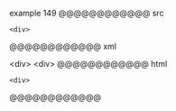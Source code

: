 example 149
@@@@@@@@@@@@ src
  <div>

    <div>
@@@@@@@@@@@@ xml
<?xml version="1.0" encoding="UTF-8"?>
<!DOCTYPE document SYSTEM "CommonMark.dtd">
<document xmlns="http://commonmark.org/xml/1.0">
  <html_block>  &lt;div&gt;
</html_block>
  <code_block>&lt;div&gt;
</code_block>
</document>
@@@@@@@@@@@@ html
  <div>
<pre><code>&lt;div&gt;
</code></pre>
@@@@@@@@@@@@
